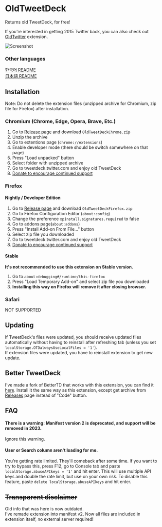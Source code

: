 ﻿# OldTweetDeck
Returns old TweetDeck, for free!
  
If you're interested in getting 2015 Twitter back, you can also check out [OldTwitter](https://github.com/dimdenGD/OldTwitter) extension.  
  
![Screenshot](https://lune.dimden.dev/9713d947d56.png)  

### Other languages
[한국어 README](docs/README_KO.md)  
[日本語 README](docs/README_JA.md)  
  
## Installation
Note: Do not delete the extension files (unzipped archive for Chromium, zip file for Firefox) after installation.
### Chromium (Chrome, Edge, Opera, Brave, Etc.) 
1. Go to [Release page](https://github.com/dimdenGD/OldTweetDeck/releases) and download `OldTweetDeckChrome.zip`
2. Unzip the archive
3. Go to extentions page (`chrome://extensions`)
4. Enable developer mode (there should be switch somewhere on that page)
5. Press "Load unpacked" button
6. Select folder with unzipped archive 
7. Go to tweetdeck.twitter.com and enjoy old TweetDeck
8. [Donate to encourage continued support](https://www.patreon.com/dimdendev)

### Firefox
#### Nightly / Developer Edition
1. Go to [Release page](https://github.com/dimdenGD/OldTweetDeck/releases) and download `OldTweetDeckFirefox.zip`
2. Go to Firefox Configuration Editor (`about:config`)
3. Change the preference `xpinstall.signatures.required` to false
4. Go to addons page(``about:addons``)
5. Press "Install Add-on From File..." button
6. Select zip file you downloaded
7. Go to tweetdeck.twitter.com and enjoy old TweetDeck
8. [Donate to encourage continued support](https://www.patreon.com/dimdendev)

#### Stable
**It's not recommended to use this extension on Stable version.**
1. Go to `about:debugging#/runtime/this-firefox`
2. Press "Load Temporary Add-on" and select zip file you downloaded
3. **Installing this way on Firefox will remove it after closing browser.**
  
### Safari
NOT SUPPORTED  
  
## Updating
If TweetDeck's files were updated, you should receive updated files automatically without having to reinstall after refreshing tab (unless you set `localStorage.OTDalwaysUseLocalFiles = '1'`).  
If extension files were updated, you have to reinstall extension to get new update.  
  
## Better TweetDeck
I've made a fork of BetterTD that works with this extension, you can find it [here](https://github.com/dimdenGD/BetterTweetDeck/). Install it the same way as this extension, except get archive from [Releases](https://github.com/dimdenGD/BetterTweetDeck/releases) page instead of "Code" button.  
 
## FAQ
#### There is a warning: Manifest version 2 is deprecated, and support will be removed in 2023.
Ignore this warning.  
   
#### User or Search column aren't loading for me.
You're getting rate limited. They'll comeback after some time. If you want to try to bypass this, press F12, go to Console tab and paste `localStorage.abuseAPIkeys = '1'` and hit enter. This will use multiple API keys and double the rate limit, but use on your own risk. To disable this feature, paste `delete localStorage.abuseAPIkeys` and hit enter.  
  
## ~~Transparent disclaimer~~
Old info that was here is now outdated.  
I've remade extension into manifest v2. Now all files are included in extension itself, no external server required!

